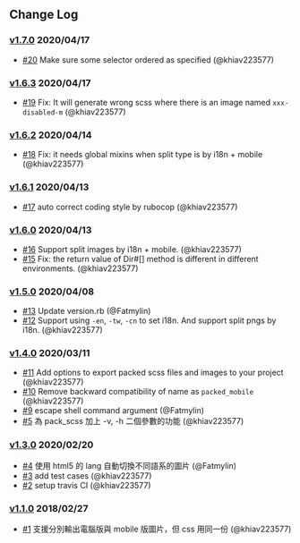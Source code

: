 ## Change Log

### [v1.7.0](https://github.com/khiav223577/texture_packer/compare/v1.6.3...v1.7.0) 2020/04/17
- [#20](https://github.com/khiav223577/texture_packer/pull/20) Make sure some selector ordered as specified (@khiav223577)

### [v1.6.3](https://github.com/khiav223577/texture_packer/compare/v1.6.2...v1.6.3) 2020/04/17
- [#19](https://github.com/khiav223577/texture_packer/pull/19) Fix: It will generate wrong scss where there is an image named `xxx-disabled-m` (@khiav223577)

### [v1.6.2](https://github.com/khiav223577/texture_packer/compare/v1.6.1...v1.6.2) 2020/04/14
- [#18](https://github.com/khiav223577/texture_packer/pull/18) Fix: it needs global mixins when split type is by i18n + mobile (@khiav223577)

### [v1.6.1](https://github.com/khiav223577/texture_packer/compare/v1.6.0...v1.6.1) 2020/04/13
- [#17](https://github.com/khiav223577/texture_packer/pull/17) auto correct coding style by rubocop (@khiav223577)

### [v1.6.0](https://github.com/khiav223577/texture_packer/compare/v1.5.0...v1.6.0) 2020/04/13
- [#16](https://github.com/khiav223577/texture_packer/pull/16) Support split images by i18n + mobile. (@khiav223577)
- [#15](https://github.com/khiav223577/texture_packer/pull/15) Fix: the return value of Dir#[] method is different in different environments. (@khiav223577)

### [v1.5.0](https://github.com/khiav223577/texture_packer/compare/v1.4.1...v1.5.0) 2020/04/08
- [#13](https://github.com/khiav223577/texture_packer/pull/13) Update version.rb (@Fatmylin)
- [#12](https://github.com/khiav223577/texture_packer/pull/12) Support using `-en`, `-tw`, `-cn` to set i18n. And support split pngs by i18n. (@khiav223577)

### [v1.4.0](https://github.com/khiav223577/texture_packer/compare/v1.3.0...v1.4.0) 2020/03/11
- [#11](https://github.com/khiav223577/texture_packer/pull/11) Add options to export packed scss files and images to your project (@khiav223577)
- [#10](https://github.com/khiav223577/texture_packer/pull/10) Remove backward compatibility of name as `packed_mobile` (@khiav223577)
- [#9](https://github.com/khiav223577/texture_packer/pull/9) escape shell command argument (@Fatmylin)
- [#5](https://github.com/khiav223577/texture_packer/pull/5) 為 pack_scss 加上 -v, -h 二個參數的功能 (@khiav223577)

### [v1.3.0](https://github.com/khiav223577/texture_packer/compare/v1.2.0...v1.3.0) 2020/02/20
- [#4](https://github.com/khiav223577/texture_packer/pull/4) 使用 html5 的 lang 自動切換不同語系的圖片 (@Fatmylin)
- [#3](https://github.com/khiav223577/texture_packer/pull/3) add test cases (@khiav223577)
- [#2](https://github.com/khiav223577/texture_packer/pull/2) setup travis CI (@khiav223577)

### [v1.1.0](https://github.com/khiav223577/texture_packer/compare/v1.0.0...v1.1.0) 2018/02/27
- [#1](https://github.com/khiav223577/texture_packer/pull/1) 支援分別輸出電腦版與 mobile 版圖片，但 css 用同一份 (@khiav223577)
